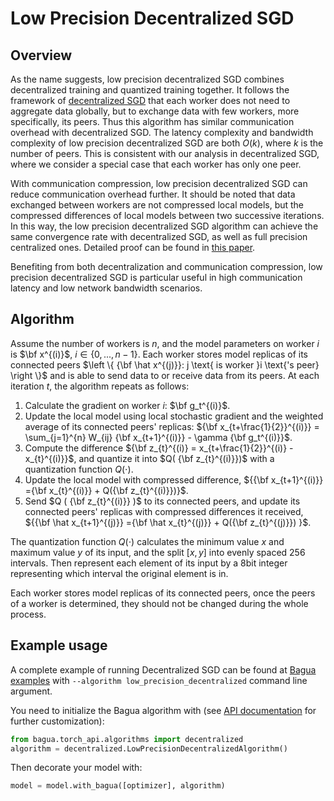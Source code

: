 # Low Precision Decentralized SGD

## Overview

As the name suggests, low precision decentralized SGD combines decentralized training and quantized training together. It follows the framework of [decentralized SGD](./decentralized.md) that each worker does not need to aggregate data globally, but to exchange data with few workers, more specifically, its peers. Thus this algorithm has similar communication overhead with decentralized SGD. The latency complexity and bandwidth complexity of low precision decentralized SGD are both $O(k)$, where $k$ is the number of peers. This is consistent with our analysis in decentralized SGD, where we consider a special case that each worker has only one peer.

With communication compression, low precision decentralized SGD can reduce communication overhead further. It should be noted that data exchanged between workers are not compressed local models, but the compressed differences of local models between two successive iterations. In this way, the low precision decentralized SGD algorithm can achieve the same convergence rate with decentralized SGD, as well as full precision centralized ones. Detailed proof can be found in [this paper](https://arxiv.org/abs/1803.06443).

Benefiting from both decentralization and communication compression, low precision decentralized SGD is particular useful in high communication latency and low network bandwidth scenarios.

## Algorithm

Assume the number of workers is $n$, and the model parameters on worker $i$ is $\bf x^{(i)}$, $i \in \left \{0,...,n-1 \right \}$. Each worker stores model replicas of its connected peers $\left \{ {\bf \hat x^{(j)}}: j \text{ is worker }i \text{'s peer} \right \}$ and is able to send data to or receive data from its peers. At each iteration $t$, the algorithm repeats as follows:

1. Calculate the gradient on worker $i$: $\bf g_t^{(i)}$.
2. Update the local model using local stochastic gradient and the weighted average of its connected peers' replicas:
         ${\bf x_{t+\frac{1}{2}}^{(i)}} = \sum_{j=1}^{n} W_{ij} {\bf x_{t+1}^{(i)}} - \gamma {\bf g_t^{(i)}}$.
3. Compute the difference ${\bf z_{t}^{(i)} = x_{t+\frac{1}{2}}^{(i)} - x_{t}^{(i)}}$, and quantize it into $Q( {\bf z_{t}^{(i)}})$ with a quantization function $Q( \cdot )$.
4. Update the local model with compressed difference,  ${{\bf x_{t+1}^{(i)}} ={\bf x_{t}^{(i)}} + Q({\bf z_{t}^{(i)}})}$.
5. Send $Q ( {\bf z_{t}^{(i)}} )$ to its connected peers, and update its connected peers' replicas with compressed differences it received, ${{\bf \hat x_{t+1}^{(j)}} ={\bf \hat x_{t}^{(j)}} + Q({\bf z_{t}^{(j)}}) }$.

The quantization function $Q(\cdot)$ calculates the minimum value $x$ and maximum value $y$ of its input, and the split $[x, y]$ into evenly spaced 256 intervals. Then represent each element of its input by a 8bit integer representing which interval the original element is in.

Each worker stores model replicas of its connected peers, once the peers of a worker is determined, they should not be changed during the whole process.

## Example usage

A complete example of running Decentralized SGD can be found at [Bagua examples](https://github.com/BaguaSys/examples/blob/main/benchmark/synthetic_benchmark.py)
with `--algorithm low_precision_decentralized` command line argument.

You need to initialize the Bagua algorithm with (see [API documentation](https://bagua.readthedocs.io/en/latest/autoapi/bagua/torch_api/algorithms/decentralized/index.html) for further customization):

```python
from bagua.torch_api.algorithms import decentralized
algorithm = decentralized.LowPrecisionDecentralizedAlgorithm()
```

Then decorate your model with:

```python
model = model.with_bagua([optimizer], algorithm)
```
